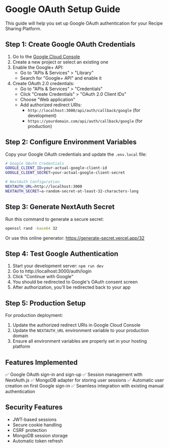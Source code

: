 # Google OAuth Setup Guide

This guide will help you set up Google OAuth authentication for your Recipe Sharing Platform.

## Step 1: Create Google OAuth Credentials

1. Go to the [Google Cloud Console](https://console.cloud.google.com/)
2. Create a new project or select an existing one
3. Enable the Google+ API:
   - Go to "APIs & Services" > "Library"
   - Search for "Google+ API" and enable it
4. Create OAuth 2.0 credentials:
   - Go to "APIs & Services" > "Credentials"
   - Click "Create Credentials" > "OAuth 2.0 Client IDs"
   - Choose "Web application"
   - Add authorized redirect URIs:
     - `http://localhost:3000/api/auth/callback/google` (for development)
     - `https://yourdomain.com/api/auth/callback/google` (for production)

## Step 2: Configure Environment Variables

Copy your Google OAuth credentials and update the `.env.local` file:

```bash
# Google OAuth Credentials
GOOGLE_CLIENT_ID=your-actual-google-client-id
GOOGLE_CLIENT_SECRET=your-actual-google-client-secret

# NextAuth Configuration
NEXTAUTH_URL=http://localhost:3000
NEXTAUTH_SECRET=a-random-secret-at-least-32-characters-long
```

## Step 3: Generate NextAuth Secret

Run this command to generate a secure secret:

```bash
openssl rand -base64 32
```

Or use this online generator: https://generate-secret.vercel.app/32

## Step 4: Test Google Authentication

1. Start your development server: `npm run dev`
2. Go to http://localhost:3000/auth/login
3. Click "Continue with Google"
4. You should be redirected to Google's OAuth consent screen
5. After authorization, you'll be redirected back to your app

## Step 5: Production Setup

For production deployment:

1. Update the authorized redirect URIs in Google Cloud Console
2. Update the `NEXTAUTH_URL` environment variable to your production domain
3. Ensure all environment variables are properly set in your hosting platform

## Features Implemented

✅ Google OAuth sign-in and sign-up
✅ Session management with NextAuth.js
✅ MongoDB adapter for storing user sessions
✅ Automatic user creation on first Google sign-in
✅ Seamless integration with existing manual authentication

## Security Features

- JWT-based sessions
- Secure cookie handling
- CSRF protection
- MongoDB session storage
- Automatic token refresh
